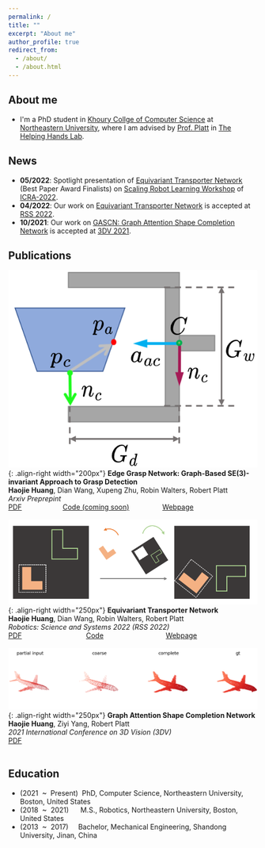```yaml
---
permalink: /
title: ""
excerpt: "About me"
author_profile: true
redirect_from: 
  - /about/
  - /about.html
---
```


## About me
* I'm a PhD student in [Khoury Collge of Computer Science](https://www.khoury.northeastern.edu) at [Northeastern University](https://www.northeastern.edu), where I am advised by
[Prof. Platt](https://www2.ccs.neu.edu/research/helpinghands/people/) in [The Helping Hands Lab](https://www2.ccs.neu.edu/research/helpinghands/).

## News
* **05/2022**: Spotlight presentation of [Equivariant Transporter Network](https://drive.google.com/file/d/1jamVpGcn_C1xeoWgxqXI3KtDxpOohYHW/view) (Best Paper Award Finalists) on [Scaling Robot Learning Workshop](https://sites.google.com/view/icra22-srl) of [ICRA-2022](https://www.icra2022.org/program/awards).
* **04/2022**: Our work on [Equivariant Transporter Network](https://haojhuang.github.io/etp_page/) is accepted at [RSS 2022](https://roboticsconference.org/).
* **10/2021**: Our work on [GASCN: Graph Attention Shape Completion Network](https://arxiv.org/abs/2201.07937) is accepted at [3DV 2021](https://3dv2021.surrey.ac.uk/).

## Publications
![](images/figure1_2d_tra.png){: .align-right width="200px"}
**Edge Grasp Network: Graph-Based SE(3)-invariant Approach to Grasp Detection**  
**Haojie Huang**, Dian Wang, Xupeng Zhu, Robin Walters, Robert Platt  
*Arxiv Preprepint*  
[PDF]() &nbsp; &nbsp; &nbsp; &nbsp; &nbsp; &nbsp; &nbsp; &nbsp; &nbsp; &nbsp; 
[Code (coming soon)]() &nbsp; &nbsp; &nbsp; &nbsp; &nbsp; &nbsp; &nbsp; &nbsp;
[Webpage](https://haojhuang.github.io/edge_grasp_page/)
` `  
` `  
![](images/cn_by_cn.png){: .align-right width="250px"}
**Equivariant Transporter Network**  
**Haojie Huang**, Dian Wang, Robin Walters, Robert Platt  
*Robotics: Science and Systems 2022 (RSS 2022)*  
[PDF](https://arxiv.org/abs/2202.09400) &nbsp; &nbsp; &nbsp; &nbsp; &nbsp; &nbsp; &nbsp; &nbsp; &nbsp; &nbsp; &nbsp; &nbsp; &nbsp; &nbsp; &nbsp; &nbsp;
[Code](https://github.com/HaojHuang/Equivariant-Transporter-Net) &nbsp; &nbsp; &nbsp; &nbsp; &nbsp; &nbsp; &nbsp; &nbsp; &nbsp; &nbsp; &nbsp; &nbsp;&nbsp; &nbsp; &nbsp; &nbsp;
[Webpage](https://haojhuang.github.io/etp_page/)
` `  
` `  
![](images/airplane.png){: .align-right width="250px"}
**Graph Attention Shape Completion Network**  
**Haojie Huang**, Ziyi Yang, Robert Platt  
*2021 International Conference on 3D Vision (3DV)*  
[PDF](https://arxiv.org/abs/2201.07937) &nbsp; &nbsp; &nbsp; &nbsp; &nbsp; &nbsp; &nbsp; &nbsp; &nbsp; &nbsp; &nbsp; &nbsp; &nbsp; &nbsp; &nbsp; &nbsp;
 &nbsp; &nbsp; &nbsp; &nbsp; &nbsp; &nbsp; &nbsp; &nbsp; &nbsp; &nbsp; &nbsp; &nbsp; &nbsp; &nbsp;&nbsp; &nbsp; &nbsp; &nbsp;
` `  
` ` 
## Education 
* (2021&nbsp; ~ &nbsp;Present) &nbsp;PhD, Computer Science, Northeastern University, Boston, United States
* (2018&nbsp; ~ &nbsp;2021)&nbsp; &nbsp; &nbsp; M.S., Robotics, Northeastern University, Boston, United States
* (2013&nbsp; ~ &nbsp;2017)&nbsp; &nbsp; &nbsp;Bachelor, Mechanical Engineering, Shandong University, Jinan, China
